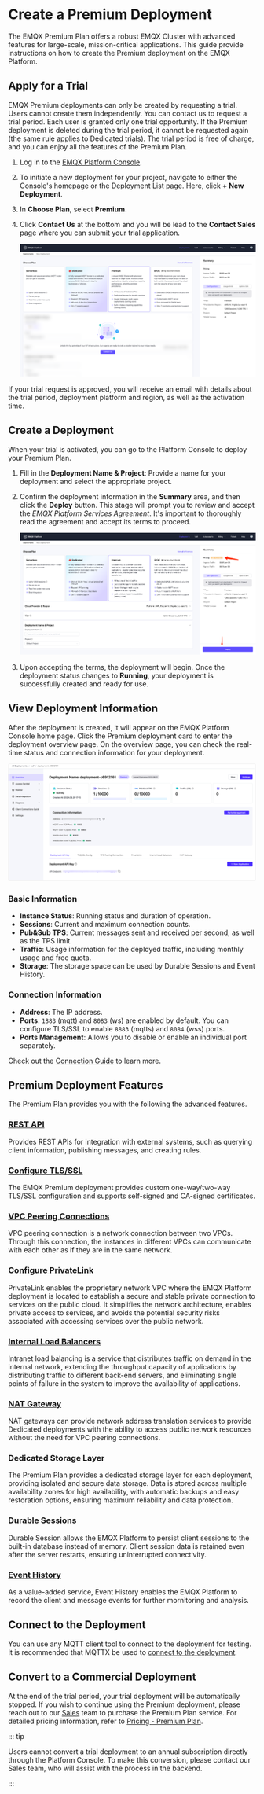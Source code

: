 # Create a Premium Deployment

The EMQX Premium Plan offers a robust EMQX Cluster with advanced features for large-scale, mission-critical applications. This guide provide instructions on how to create the Premium deployment on the EMQX Platform.

## Apply for a Trial

EMQX Premium deployments can only be created by requesting a trial. Users cannot create them independently. You can contact us to request a trial period. Each user is granted only one trial opportunity. If the Premium deployment is deleted during the trial period, it cannot be requested again (the same rule applies to Dedicated trials). The trial period is free of charge, and you can enjoy all the features of the Premium Plan.

1. Log in to the [EMQX Platform Console](https://cloud-intl.emqx.com/console/).

2. To initiate a new deployment for your project, navigate to either the Console's homepage or the Deployment List page. Here, click **+ New Deployment**.

3. In **Choose Plan**, select **Premium**.

4. Click **Contact Us** at the bottom and you will be lead to the **Contact Sales** page where you can submit your trial application.

   ![apply_premium_trial](./_assets/apply_premium_trial.png)

If your trial request is approved, you will receive an email with details about the trial period, deployment platform and region, as well as the activation time.

## Create a Deployment

When your trial is activated, you can go to the Platform Console to deploy your Premium Plan.

1. Fill in the **Deployment Name & Project**: Provide a name for your deployment and select the appropriate project.

2. Confirm the deployment information in the **Summary** area, and then click the **Deploy** button. This stage will prompt you to review and accept the *EMQX Platform Services Agreement*. It's important to thoroughly read the agreement and accept its terms to proceed.

   ![deploy_premium](./_assets/deploy_premium.png)

3. Upon accepting the terms, the deployment will begin. Once the deployment status changes to **Running**, your deployment is successfully created and ready for use.

## View Deployment Information

After the deployment is created, it will appear on the EMQX Platform Console home page. Click the Premium deployment card to enter the deployment overview page. On the overview page, you can check the real-time status and connection information for your deployment.


![premium](./_assets/premium_overview.png)

### Basic Information

- **Instance Status**: Running status and duration of operation.
- **Sessions**: Current and maximum connection counts.
- **Pub&Sub TPS**: Current messages sent and received per second, as well as the TPS limit.
- **Traffic**: Usage information for the deployed traffic, including monthly usage and free quota.
- **Storage**: The storage space can be used by Durable Sessions and Event History.

### Connection Information

- **Address**: The IP address.
- **Ports**: `1883` (mqtt) and `8083` (ws) are enabled by default. You can configure TLS/SSL to enable `8883` (mqtts) and `8084` (wss) ports.
- **Ports Management**: Allows you to disable or enable an individual port separately.

Check out the [Connection Guide](../deployments/port_guide_dedicated.md) to learn more.

## Premium Deployment Features

The Premium Plan provides you with the following the advanced features.

### [REST API](https://docs.emqx.com/en/cloud/latest/api/dedicated)

Provides REST APIs for integration with external systems, such as querying client information, publishing messages, and creating rules.

### [Configure TLS/SSL](../deployments/tls_ssl.md)

The EMQX Premium deployment provides custom one-way/two-way TLS/SSL configuration and supports self-signed and CA-signed certificates.

### [VPC Peering Connections](../deployments/vpc_peering.md)

VPC peering connection is a network connection between two VPCs. Through this connection, the instances in different VPCs can communicate with each other as if they are in the same network.


### [Configure PrivateLink](../deployments/privatelink.md)

PrivateLink enables the proprietary network VPC where the EMQX Platform deployment is located to establish a secure and stable private connection to services on the public cloud. It simplifies the network architecture, enables private access to services, and avoids the potential security risks associated with accessing services over the public network.


### [Internal Load Balancers](../vas/intranet-lb.md)

Intranet load balancing is a service that distributes traffic on demand in the internal network, extending the throughput capacity of applications by distributing traffic to different back-end servers, and eliminating single points of failure in the system to improve the availability of applications.


### [NAT Gateway](../vas/nat-gateway.md)

NAT gateways can provide network address translation services to provide Dedicated deployments with the ability to access public network resources without the need for VPC peering connections.

### Dedicated Storage Layer

The Premium Plan provides a dedicated storage layer for each deployment, providing isolated and secure data storage. Data is stored across multiple availability zones for high availability, with automatic backups and easy restoration options, ensuring maximum reliability and data protection.

### Durable Sessions

Durable Session allows the EMQX Platform to persist client sessions to the built-in database instead of memory. Client session data is retained even after the server restarts, ensuring uninterrupted connectivity. 

### [Event History](../vas/event_history.md)

As a value-added service, Event History enables the EMQX Platform to record the client and message events for further mornitoring and analysis.

## Connect to the Deployment

You can use any MQTT client tool to connect to the deployment for testing. It is recommended that MQTTX be used to [connect to the deployment](../connect_to_deployments/mqttx.md).

## Convert to a Commercial Deployment

At the end of the trial period, your trial deployment will be automatically stopped. If you wish to continue using the Premium deployment, please reach out to our [Sales](https://www.emqx.com/en/contact?product=cloud&productEdition=BYOC&pageType=getQuotes) team to purchase the Premium Plan service. For detailed pricing information, refer to [Pricing - Premium Plan](../price/pricing.md#premium-plan).

::: tip

Users cannot convert a trial deployment to an annual subscription directly through the Platform Console. To make this conversion, please contact our Sales team, who will assist with the process in the backend.

:::